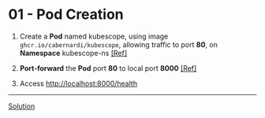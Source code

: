 # 01 - Pod Creation

1. Create a **Pod** named kubescope, using image `ghcr.io/cabernardi/kubescope`, allowing traffic to port **80**, on **Namespace** kubescope-ns [[Ref]](https://kubernetes.io/docs/concepts/workloads/pods/)

1. **Port-forward** the **Pod** port **80** to local port **8000** [[Ref]](https://kubernetes.io/docs/tasks/access-application-cluster/port-forward-access-application-cluster/#forward-a-local-port-to-a-port-on-the-pod)

1. Access [http://localhost:8000/health](http://localhost:8000/health)

---
[Solution](./solution.md)
